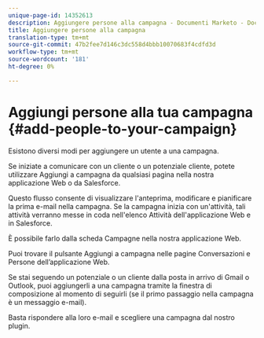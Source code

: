 ```yaml
---
unique-page-id: 14352613
description: Aggiungere persone alla campagna - Documenti Marketo - Documentazione prodotto
title: Aggiungere persone alla campagna
translation-type: tm+mt
source-git-commit: 47b2fee7d146c3dc558d4bbb10070683f4cdfd3d
workflow-type: tm+mt
source-wordcount: '181'
ht-degree: 0%

---
```



# Aggiungi persone alla tua campagna {#add-people-to-your-campaign}

Esistono diversi modi per aggiungere un utente a una campagna.

Se iniziate a comunicare con un cliente o un potenziale cliente, potete utilizzare Aggiungi a campagna da qualsiasi pagina nella nostra applicazione Web o da Salesforce.

Questo flusso consente di visualizzare l&#39;anteprima, modificare e pianificare la prima e-mail nella campagna. Se la campagna inizia con un&#39;attività, tali attività verranno messe in coda nell&#39;elenco Attività dell&#39;applicazione Web e in Salesforce.

È possibile farlo dalla scheda Campagne nella nostra applicazione Web.

Puoi trovare il pulsante Aggiungi a campagna nelle pagine Conversazioni e Persone dell’applicazione Web.

Se stai seguendo un potenziale o un cliente dalla posta in arrivo di Gmail o Outlook, puoi aggiungerli a una campagna tramite la finestra di composizione al momento di seguirli (se il primo passaggio nella campagna è un messaggio e-mail).

Basta rispondere alla loro e-mail e scegliere una campagna dal nostro plugin.
